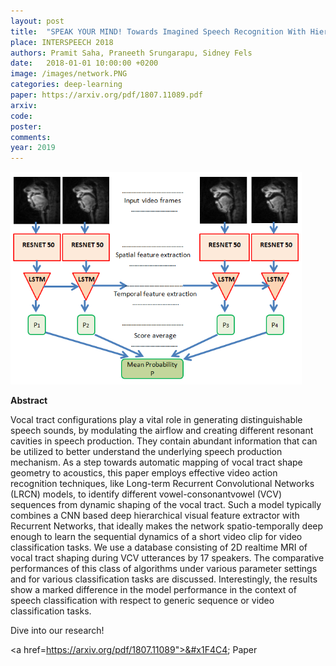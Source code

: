 ```yaml
---
layout: post
title:  "SPEAK YOUR MIND! Towards Imagined Speech Recognition With Hierarchical Deep Learning"
place: INTERSPEECH 2018
authors: Pramit Saha, Praneeth Srungarapu, Sidney Fels
date:   2018-01-01 10:00:00 +0200
image: /images/network.PNG
categories: deep-learning
paper: https://arxiv.org/pdf/1807.11089.pdf
arxiv:
code: 
poster: 
comments:
year: 2019
---
```


<style>
@media (max-width: 1000px) {
    .container {
        flex-direction: column;
        align-items: left;
    }
</style>


<div class="container" style="display: flex; align-items: center;">
    <div class="image" style="flex: 1; margin-right: 1cm;">
        <img src="/images/network.PNG" alt="Image" style="max-width:100%; height:auto;">
    </div>
</div>

**Abstract**

Vocal tract configurations play a vital role in generating distinguishable speech sounds, by modulating the airflow and creating different resonant cavities in speech production. They
contain abundant information that can be utilized to better understand the underlying speech production mechanism. As a
step towards automatic mapping of vocal tract shape geometry
to acoustics, this paper employs effective video action recognition techniques, like Long-term Recurrent Convolutional Networks (LRCN) models, to identify different vowel-consonantvowel (VCV) sequences from dynamic shaping of the vocal
tract. Such a model typically combines a CNN based deep
hierarchical visual feature extractor with Recurrent Networks,
that ideally makes the network spatio-temporally deep enough
to learn the sequential dynamics of a short video clip for video
classification tasks. We use a database consisting of 2D realtime MRI of vocal tract shaping during VCV utterances by 17
speakers. The comparative performances of this class of algorithms under various parameter settings and for various classification tasks are discussed. Interestingly, the results show a
marked difference in the model performance in the context of
speech classification with respect to generic sequence or video
classification tasks.

Dive into our research!

<a href=https://arxiv.org/pdf/1807.11089">&#x1F4C4; Paper</a> 
